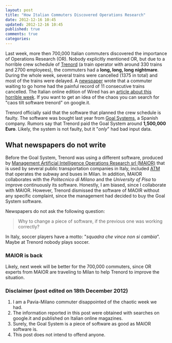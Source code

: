 ```yaml
---
layout: post
title: "How Italian Commuters Discovered Operations Research"
date: 2012-12-16 10:45
updated: 2012-12-16 10:45
published: true
comments: true
categories: 
---
```


Last week, more then 700,000 Italian commuters discovered the importance of Operations Research (OR).
Nobody explicitly mentioned OR, 
but due to a horrible crew schedule of [Trenord](http://www.trenord.it) 
(a train operator with around 330 trains and 2700 employees),
the commuters had a **long, long, long nightmare**. 
During the whole week, several trains were cancelled (1375 in total) and most of the trains were delayed.
A [newspaper](http://milano.corriere.it/milano/notizie/cronaca/12_dicembre_11/treni-cronaca-caos-episodi-2113111724378.shtml) wrote that a commuter waiting to go home had the painful record of 11 consecutive trains cancelled.
The Italian online edition of Wired has an [article about this horrible week](http://daily.wired.it/news/tech/2012/12/13/trenord-treni-software-caos-85247.html). 
If you want to get an idea of the chaos you can search for "caos tilt software trenord" on google.it.

Trenord officially said that the software that planned the crew schedule is faulty. 
The software was bought last year from [Goal Systems](http://www.goalsystems.com), a Spanish company.
Rumors say that Trenord paid the Goal System around **1,500,000 Euro**.
Likely, the system is not faulty, but it "_only_" had bad input data.

## What newspapers do not write

Before the Goal System, Trenord was using a different software, produced by
[Management Artificial Intelligence Operations Research srl (MAIOR)](http://www.maior.it)
that is used by several public transportation companies in Italy,
included [ATM](http://www.atm.it) that operates the subway and buses in Milan.
In addition, MAIOR collaborates with the _Politecnico di Milano_ and the _University of Pisa_
to improve continuously its software.
Honestly, I am biased, since I collaborate with MAIOR. 
However, Trenord dismissed the software of MAOIR
without any specific complaint, since the management had decided to buy the Goal System software.

Newspapers do not ask the following question:

> Why to change a piece of software, if the previous one was working correctly?

In Italy, soccer players have a motto: "_squadra che vince non si cambia_".
Maybe at Trenord nobody plays soccer.

### MAIOR is back
Likely, next week will be better for the 700,000 commuters,
since OR experts from MAIOR are traveling to Milan to 
help Trenord to improve the situation.

### Disclaimer (post edited on 18th December 2012)
1. I am a Pavia-Milano commuter disappointed of the chaotic week we had.
2. The information reported in this post were obtained with searches on google.it and published on Italian online magazines.
3. Surely, the Goal System is a piece of software as good as MAIOR software is.
4. This post does not intend to offend anyone. 

